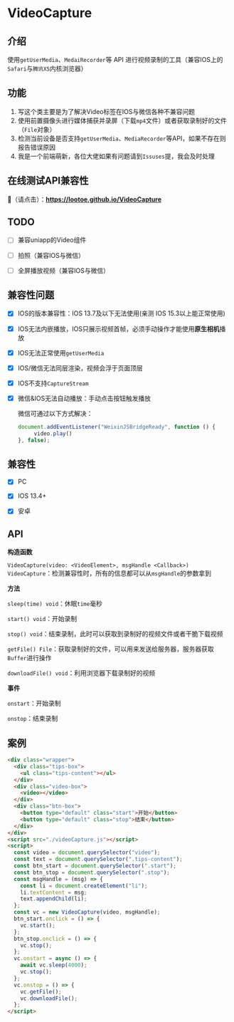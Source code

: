 # VideoCapture

## 介绍

使用`getUserMedia`、`MedaiRecorder`等 API 进行视频录制的工具（兼容IOS上的`Safari`与`腾讯X5`内核浏览器）



## 功能

1. 写这个类主要是为了解决Video标签在IOS与微信各种不兼容问题
2. 使用前置摄像头进行媒体捕获并录屏（下载`mp4`文件）或者获取录制好的文件（`File`对象）
3. 检测当前设备是否支持`getUserMedia`、`MediaRecorder`等API，如果不存在则报告错误原因
4. 我是一个前端萌新，各位大佬如果有问题请到`Issuses`提，我会及时处理



## 在线测试API兼容性

🍪（请点击）：**https://lootoe.github.io/VideoCapture**



## TODO

- [ ] 兼容uniapp的Video组件
- [ ] 拍照（兼容IOS与微信）
- [ ] 全屏播放视频（兼容IOS与微信）



## 兼容性问题

- [x] IOS的版本兼容性：IOS 13.7及以下无法使用(亲测 IOS 15.3以上能正常使用)

- [x] IOS无法内嵌播放，IOS只展示视频首帧，必须手动操作才能使用**原生相机**播放

- [x] IOS无法正常使用`getUserMedia`

- [x] IOS/微信无法同层渲染，视频会浮于页面顶层

- [x] IOS不支持`CaptureStream`

- [x] 微信&IOS无法自动播放：手动点击按钮触发播放

  微信可通过以下方式解决：

  ```js
  document.addEventListener("WeixinJSBridgeReady", function () {
       video.play()
  }, false);
  ```

  

## 兼容性

- [x] PC
- [x] IOS 13.4+
- [x] 安卓



## API

**构造函数**

`VideoCapture(video: <VideoElement>, msgHandle <Callback>) VideoCapture`：检测兼容性时，所有的信息都可以从`msgHandle`的参数拿到

**方法**

`sleep(time) void`：休眠`time`毫秒

`start() void`：开始录制

`stop() void`：结束录制，此时可以获取到录制好的视频文件或者干脆下载视频

`getFile() File`：获取录制好的文件，可以用来发送给服务器，服务器获取`Buffer`进行操作

`downloadFile() void`：利用浏览器下载录制好的视频

**事件**

`onstart`：开始录制

`onstop`：结束录制



## 案例

```html
<div class="wrapper">
  <div class="tips-box">
    <ul class="tips-content"></ul>
  </div>
  <div class="video-box">
    <video></video>
  </div>
  <div class="btn-box">
    <button type="default" class="start">开始</button>
    <button type="default" class="stop">结束</button>
  </div>
</div>
<script src="./videoCapture.js"></script>
<script>
  const video = document.querySelector("video");
  const text = document.querySelector(".tips-content");
  const btn_start = document.querySelector(".start");
  const btn_stop = document.querySelector(".stop");
  const msgHandle = (msg) => {
    const li = document.createElement("li");
    li.textContent = msg;
    text.appendChild(li);
  };
  const vc = new VideoCapture(video, msgHandle);
  btn_start.onclick = () => {
    vc.start();
  };
  btn_stop.onclick = () => {
    vc.stop();
  };
  vc.onstart = async () => {
    await vc.sleep(4000);
    vc.stop();
  };
  vc.onstop = () => {
    vc.getFile();
    vc.downloadFile();
  };
</script>
```

